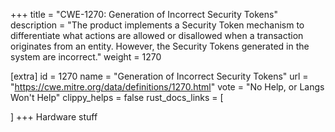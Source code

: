 +++
title = "CWE-1270: Generation of Incorrect Security Tokens"
description	= "The product implements a Security Token mechanism to differentiate what actions are allowed or disallowed when a transaction originates from an entity. However, the Security Tokens generated in the system are incorrect."
weight = 1270

[extra]
id = 1270
name = "Generation of Incorrect Security Tokens"
url = "https://cwe.mitre.org/data/definitions/1270.html"
vote = "No Help, or Langs Won't Help"
clippy_helps = false
rust_docs_links = [
	
]
+++
Hardware stuff
